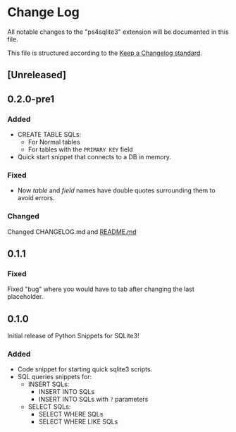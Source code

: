 # Change Log

All notable changes to the "ps4sqlite3" extension will be documented in this file.

This file is structured according to the [Keep a Changelog standard](http://keepachangelog.com/).

## [Unreleased]

## **0.2.0-pre1**

### Added

- CREATE TABLE SQLs:
  - For Normal tables
  - For tables with the `PRIMARY KEY` field
- Quick start snippet that connects to a DB in memory.

### Fixed

- Now *table* and *field* names have double quotes surrounding them to avoid errors.

### Changed

Changed CHANGELOG.md and [README.md](./README.md)

## **0.1.1**

### Fixed

Fixed "bug" where you would have to tab after changing the last placeholder.

## **0.1.0**

Initial release of Python Snippets for SQLite3!

### Added

- Code snippet for starting quick sqlite3 scripts.
- SQL queries snippets for:
  - INSERT SQLs:
    - INSERT INTO SQLs
    - INSERT INTO SQLs with `?` parameters
  - SELECT SQLs:
    - SELECT WHERE SQLs
    - SELECT WHERE LIKE SQLs
